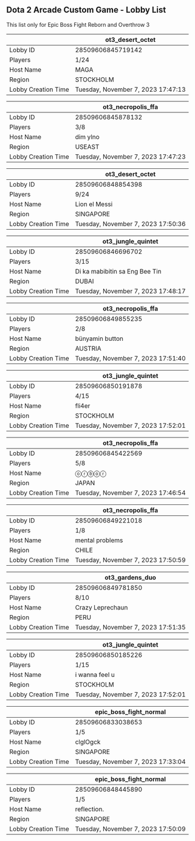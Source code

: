 ## Dota 2 Arcade Custom Game - Lobby List

This list only for Epic Boss Fight Reborn and Overthrow 3

|  | ot3_desert_octet |
| ------ | ------ |
| Lobby ID | 28509606845719142 |
| Players | 1/24 |
| Host Name | MAGA |
| Region | STOCKHOLM |
| Lobby Creation Time | Tuesday, November 7, 2023 17:47:13 |


|  | ot3_necropolis_ffa |
| ------ | ------ |
| Lobby ID | 28509606845878132 |
| Players | 3/8 |
| Host Name | dim ylno |
| Region | USEAST |
| Lobby Creation Time | Tuesday, November 7, 2023 17:47:23 |


|  | ot3_desert_octet |
| ------ | ------ |
| Lobby ID | 28509606848854398 |
| Players | 9/24 |
| Host Name | Lion el Messi |
| Region | SINGAPORE |
| Lobby Creation Time | Tuesday, November 7, 2023 17:50:36 |


|  | ot3_jungle_quintet |
| ------ | ------ |
| Lobby ID | 28509606846696702 |
| Players | 3/15 |
| Host Name | Di ka mabibitin sa Eng Bee Tin |
| Region | DUBAI |
| Lobby Creation Time | Tuesday, November 7, 2023 17:48:17 |


|  | ot3_necropolis_ffa |
| ------ | ------ |
| Lobby ID | 28509606849855235 |
| Players | 2/8 |
| Host Name | bünyamin button |
| Region | AUSTRIA |
| Lobby Creation Time | Tuesday, November 7, 2023 17:51:40 |


|  | ot3_jungle_quintet |
| ------ | ------ |
| Lobby ID | 28509606850191878 |
| Players | 4/15 |
| Host Name | fli4er |
| Region | STOCKHOLM |
| Lobby Creation Time | Tuesday, November 7, 2023 17:52:01 |


|  | ot3_necropolis_ffa |
| ------ | ------ |
| Lobby ID | 28509606845422569 |
| Players | 5/8 |
| Host Name | ⓞⓡⓑⓞⓡ |
| Region | JAPAN |
| Lobby Creation Time | Tuesday, November 7, 2023 17:46:54 |


|  | ot3_necropolis_ffa |
| ------ | ------ |
| Lobby ID | 28509606849221018 |
| Players | 1/8 |
| Host Name | mental problems |
| Region | CHILE |
| Lobby Creation Time | Tuesday, November 7, 2023 17:50:59 |


|  | ot3_gardens_duo |
| ------ | ------ |
| Lobby ID | 28509606849781850 |
| Players | 8/10 |
| Host Name | Crazy Leprechaun |
| Region | PERU |
| Lobby Creation Time | Tuesday, November 7, 2023 17:51:35 |


|  | ot3_jungle_quintet |
| ------ | ------ |
| Lobby ID | 28509606850185226 |
| Players | 1/15 |
| Host Name | i wanna feel u |
| Region | STOCKHOLM |
| Lobby Creation Time | Tuesday, November 7, 2023 17:52:01 |


|  | epic_boss_fight_normal |
| ------ | ------ |
| Lobby ID | 28509606833038653 |
| Players | 1/5 |
| Host Name | clglOgck |
| Region | SINGAPORE |
| Lobby Creation Time | Tuesday, November 7, 2023 17:33:04 |


|  | epic_boss_fight_normal |
| ------ | ------ |
| Lobby ID | 28509606848445890 |
| Players | 1/5 |
| Host Name | reflection. |
| Region | SINGAPORE |
| Lobby Creation Time | Tuesday, November 7, 2023 17:50:09 |


